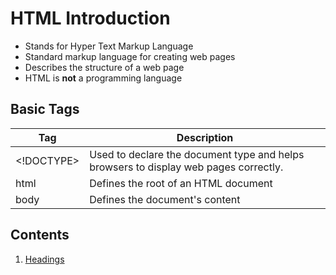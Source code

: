 # HTML Introduction
- Stands for Hyper Text Markup Language
- Standard markup language for creating web pages
- Describes the structure of a web page
- HTML is **not** a programming language

## Basic Tags
| Tag | Description |
| --- | --- |
| <!DOCTYPE> | Used to declare the document type and helps browsers to display web pages correctly. |
| html | Defines the root of an HTML document |
| body | Defines the document's content |

## Contents
1. [Headings](./02-html-headings.md)
